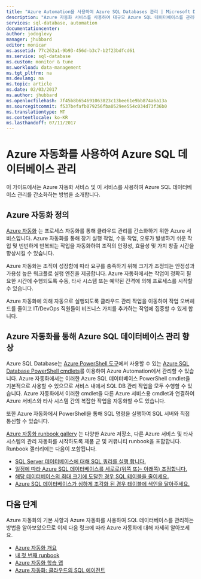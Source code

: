 ```yaml
---
title: "Azure Automation을 사용하여 Azure SQL Databases 관리 | Microsoft Docs"
description: "Azure 자동화 서비스를 사용하여 대규모 Azure SQL 데이터베이스를 관리하는 방법을 알아봅니다."
services: sql-database, automation
documentationcenter: 
author: jodoglevy
manager: jhubbard
editor: monicar
ms.assetid: 77c262a1-9b93-456d-b3c7-b2f23bdfcd61
ms.service: sql-database
ms.custom: monitor & tune
ms.workload: data-management
ms.tgt_pltfrm: na
ms.devlang: na
ms.topic: article
ms.date: 02/03/2017
ms.author: jhubbard
ms.openlocfilehash: 7f45b8b654691063823c13bee61e9bb874a6a13a
ms.sourcegitcommit: f537befafb079256fba0529ee554c034d73f36b0
ms.translationtype: MT
ms.contentlocale: ko-KR
ms.lasthandoff: 07/11/2017
---
```

# <a name="managing-azure-sql-databases-using-azure-automation"></a>Azure 자동화를 사용하여 Azure SQL 데이터베이스 관리
이 가이드에서는 Azure 자동화 서비스 및 이 서비스를 사용하여 Azure SQL 데이터베이스 관리를 간소화하는 방법을 소개합니다.

## <a name="what-is-azure-automation"></a>Azure 자동화 정의
[Azure 자동화](https://azure.microsoft.com/services/automation/) 는 프로세스 자동화를 통해 클라우드 관리를 간소화하기 위한 Azure 서비스입니다. Azure 자동화를 통해 장기 실행 작업, 수동 작업, 오류가 발생하기 쉬운 작업 및 빈번하게 반복되는 작업을 자동화하여 조직의 안정성, 효율성 및 가치 창출 시간을 향상시킬 수 있습니다.

Azure 자동화는 조직이 성장함에 따라 요구를 충족하기 위해 크기가 조정되는 안정성과 가용성 높은 워크플로 실행 엔진을 제공합니다. Azure 자동화에서는 작업이 정확히 필요한 시간에 수행되도록 수동, 타사 시스템 또는 예약된 간격에 의해 프로세스를 시작할 수 있습니다.

Azure 자동화에 의해 자동으로 실행되도록 클라우드 관리 작업을 이동하여 작업 오버헤드를 줄이고 IT/DevOps 직원들이 비즈니스 가치를 추가하는 작업에 집중할 수 있게 합니다.

## <a name="how-can-azure-automation-help-manage-azure-sql-databases"></a>Azure 자동화를 통해 Azure SQL 데이터베이스 관리 향상
Azure SQL Database는 [Azure PowerShell 도구](/powershell/azure/overview)에서 사용할 수 있는 [Azure SQL Database PowerShell cmdlets](https://docs.microsoft.com/powershell/servicemanagement/azure.sqldatabase/v1.6.1/azure.sqldatabase/)를 이용하여 Azure Automation에서 관리할 수 있습니다. Azure 자동화에서는 이러한 Azure SQL 데이터베이스 PowerShell cmdlet을 기본적으로 사용할 수 있으므로 서비스 내에서 SQL DB 관리 작업을 모두 수행할 수 있습니다. Azure 자동화에서 이러한 cmdlet을 다른 Azure 서비스용 cmdlet과 연결하여 Azure 서비스와 타사 시스템 간의 복잡한 작업을 자동화할 수도 있습니다.

또한 Azure 자동화에서 PowerShell을 통해 SQL 명령을 실행하여 SQL 서버와 직접 통신할 수 있습니다.

[Azure 자동화 runbook gallery](https://azure.microsoft.com/blog/2014/10/07/introducing-the-azure-automation-runbook-gallery/) 는 다양한 Azure 저장소, 다른 Azure 서비스 및 타사 시스템의 관리 자동화를 시작하도록 제품 군 및 커뮤니티 runbook을 포함합니다. Runbook 갤러리에는 다음이 포함됩니다.

* [SQL Server 데이터베이스에 대해 SQL 쿼리를 실행 합니다.](https://gallery.technet.microsoft.com/scriptcenter/How-to-use-a-SQL-Command-be77f9d2)
* [일정에 따라 Azure SQL 데이터베이스를 세로로(위쪽 또는 아래쪽) 조정합니다.](https://gallery.technet.microsoft.com/scriptcenter/Azure-SQL-Database-e957354f)
* [해당 데이터베이스의 최대 크기에 도달한 경우 SQL 테이블을 줄이세요.](https://gallery.technet.microsoft.com/scriptcenter/Azure-Automation-Your-SQL-30f8736b)
* [Azure SQL 데이터베이스가 심하게 조각화 된 경우 테이블에 색인을 달아주세요.](https://gallery.technet.microsoft.com/scriptcenter/Indexes-tables-in-an-Azure-73a2a8ea)

## <a name="next-steps"></a>다음 단계
Azure 자동화의 기본 사항과 Azure 자동화를 사용하여 SQL 데이터베이스를 관리하는 방법을 알아보았으므로 이제 다음 링크에 따라 Azure 자동화에 대해 자세히 알아보세요.

* [Azure 자동화 개요](../automation/automation-intro.md)
* [내 첫 번째 runbook](../automation/automation-first-runbook-graphical.md)
* [Azure 자동화 학습 맵](https://azure.microsoft.com/documentation/learning-paths/automation/)
* [Azure 자동화: 클라우드의 SQL 에이전트](https://azure.microsoft.com/blog/2014/06/26/azure-automation-your-sql-agent-in-the-cloud/) 

